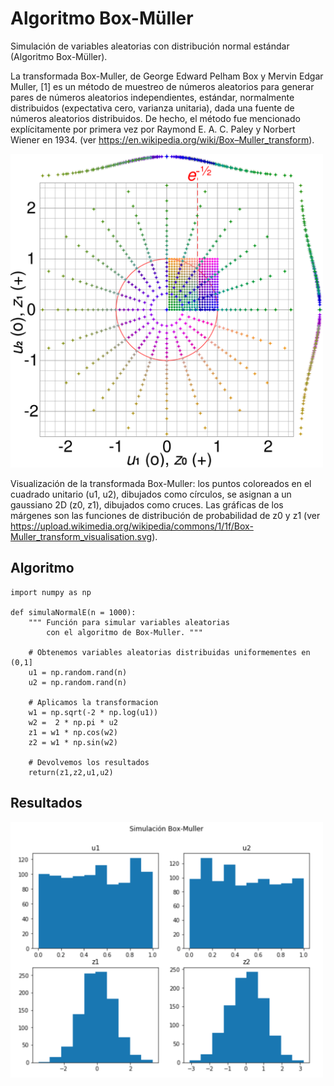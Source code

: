 # Algoritmo Box-Müller
Simulación de variables aleatorias con distribución normal estándar (Algoritmo Box-Müller).

La transformada Box-Muller, de George Edward Pelham Box y Mervin Edgar Muller, [1] es un método de muestreo de números aleatorios para generar pares de números aleatorios independientes, estándar, normalmente distribuidos (expectativa cero, varianza unitaria), dada una fuente de números aleatorios distribuidos. De hecho, el método fue mencionado explícitamente por primera vez por Raymond E. A. C. Paley y Norbert Wiener en 1934. (ver https://en.wikipedia.org/wiki/Box–Muller_transform).

<img src="boxmuller.png" width="500">

Visualización de la transformada Box-Muller: los puntos coloreados en el cuadrado unitario (u1, u2), dibujados como círculos, se asignan a un gaussiano 2D (z0, z1), dibujados como cruces. Las gráficas de los márgenes son las funciones de distribución de probabilidad de z0 y z1 (ver https://upload.wikimedia.org/wikipedia/commons/1/1f/Box-Muller_transform_visualisation.svg). 

## Algoritmo
```
import numpy as np

def simulaNormalE(n = 1000):
    """ Función para simular variables aleatorias
        con el algoritmo de Box-Muller. """
    
    # Obtenemos variables aleatorias distribuidas uniformementes en (0,1]
    u1 = np.random.rand(n)
    u2 = np.random.rand(n)
    
    # Aplicamos la transformacion
    w1 = np.sqrt(-2 * np.log(u1))
    w2 =  2 * np.pi * u2
    z1 = w1 * np.cos(w2)
    z2 = w1 * np.sin(w2)
    
    # Devolvemos los resultados
    return(z1,z2,u1,u2)
```

## Resultados
<img src="resultados_boxmuller.png" width="500">

